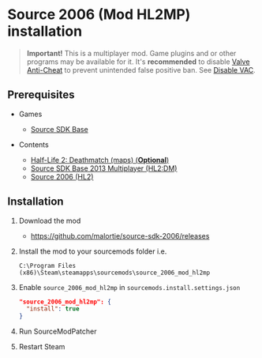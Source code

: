 # Source 2006 (Mod HL2MP) installation

> **Important!** This is a multiplayer mod. Game plugins and or other programs may be available for it. It's **recommended** to disable [Valve Anti-Cheat](https://developer.valvesoftware.com/wiki/Valve_Anti-Cheat) to prevent unintended false positive ban. See [Disable VAC](../disable-vac#disable-vac).

## Prerequisites

- Games
  - [Source SDK Base](../../../game-installation/game-installation/source-sdk-base.md)

- Contents
  - [Half-Life 2: Deathmatch (maps) (**Optional**)](../../../SourceContentInstaller/v0/content-installation/half-life-2-deathmatch.md#maps-content)
  - [Source SDK Base 2013 Multiplayer (HL2:DM)](../../../SourceContentInstaller/v0/content-installation/source-sdk-base-2013-multiplayer.md#hl2dm-content)
  - [Source 2006 (HL2)](../../../SourceContentInstaller/v0/content-installation/source-2006.md#hl2-content)

## Installation

1. Download the mod

   - <https://github.com/malortie/source-sdk-2006/releases>

2. Install the mod to your sourcemods folder i.e.

   ```text
   C:\Program Files (x86)\Steam\steamapps\sourcemods\source_2006_mod_hl2mp
   ```

3. Enable `source_2006_mod_hl2mp` in `sourcemods.install.settings.json`

   ```json
   "source_2006_mod_hl2mp": {
     "install": true
   }
   ```

4. Run SourceModPatcher
5. Restart Steam
